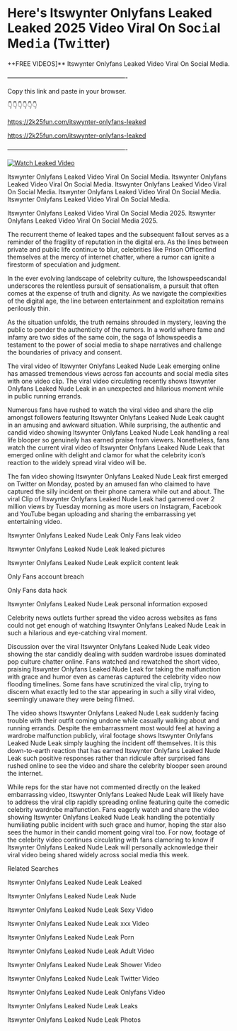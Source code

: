 # Here's Itswynter Onlyfans Leaked Leaked 2025 Video Viral On Soc𝚒al Med𝚒a (Tw𝚒tter)

++FREE VIDEOS]** Itswynter Onlyfans Leaked Video Viral On Social Media.

———————————————————-

Copy this link and paste in your browser.

👇👇👇👇👇👇

https://2k25fun.com/itswynter-onlyfans-leaked

https://2k25fun.com/itswynter-onlyfans-leaked

———————————————————-

[![Watch Leaked Video](https://miro.medium.com/v2/resize:fit:828/format:webp/1*cilzJN44JGOrTw9NJCrNHA.gif "Watch Leaked Video")](https://2k25fun.com/itswynter-onlyfans-leaked)

Itswynter Onlyfans Leaked Video Viral On Social Media. Itswynter Onlyfans Leaked Video Viral On Social Media. Itswynter Onlyfans Leaked Video Viral On Social Media. Itswynter Onlyfans Leaked Video Viral On Social Media. Itswynter Onlyfans Leaked Video Viral On Social Media.

Itswynter Onlyfans Leaked Video Viral On Social Media 2025. Itswynter Onlyfans Leaked Video Viral On Social Media 2025.

The recurrent theme of leaked tapes and the subsequent fallout serves as a reminder of the fragility of reputation in the digital era. As the lines between private and public life continue to blur, celebrities like Prison Officerfind themselves at the mercy of internet chatter, where a rumor can ignite a firestorm of speculation and judgment.

In the ever evolving landscape of celebrity culture, the Ishowspeedscandal underscores the relentless pursuit of sensationalism, a pursuit that often comes at the expense of truth and dignity. As we navigate the complexities of the digital age, the line between entertainment and exploitation remains perilously thin.

As the situation unfolds, the truth remains shrouded in mystery, leaving the public to ponder the authenticity of the rumors. In a world where fame and infamy are two sides of the same coin, the saga of Ishowspeedis a testament to the power of social media to shape narratives and challenge the boundaries of privacy and consent.

The viral video of Itswynter Onlyfans Leaked Nude Leak emerging online has amassed tremendous views across fan accounts and social media sites with one video clip. The viral video circulating recently shows Itswynter Onlyfans Leaked Nude Leak in an unexpected and hilarious moment while in public running errands.

Numerous fans have rushed to watch the viral video and share the clip amongst followers featuring Itswynter Onlyfans Leaked Nude Leak caught in an amusing and awkward situation. While surprising, the authentic and candid video showing Itswynter Onlyfans Leaked Nude Leak handling a real life blooper so genuinely has earned praise from viewers. Nonetheless, fans watch the current viral video of Itswynter Onlyfans Leaked Nude Leak that emerged online with delight and clamor for what the celebrity icon’s reaction to the widely spread viral video will be.

The fan video showing Itswynter Onlyfans Leaked Nude Leak first emerged on Twitter on Monday, posted by an amused fan who claimed to have captured the silly incident on their phone camera while out and about. The viral Clip of Itswynter Onlyfans Leaked Nude Leak had garnered over 2 million views by Tuesday morning as more users on Instagram, Facebook and YouTube began uploading and sharing the embarrassing yet entertaining video.

Itswynter Onlyfans Leaked Nude Leak Only Fans leak video

Itswynter Onlyfans Leaked Nude Leak leaked pictures

Itswynter Onlyfans Leaked Nude Leak explicit content leak

Only Fans account breach

Only Fans data hack

Itswynter Onlyfans Leaked Nude Leak personal information exposed

Celebrity news outlets further spread the video across websites as fans could not get enough of watching Itswynter Onlyfans Leaked Nude Leak in such a hilarious and eye-catching viral moment.

Discussion over the viral Itswynter Onlyfans Leaked Nude Leak video showing the star candidly dealing with sudden wardrobe issues dominated pop culture chatter online. Fans watched and rewatched the short video, praising Itswynter Onlyfans Leaked Nude Leak for taking the malfunction with grace and humor even as cameras captured the celebrity video now flooding timelines. Some fans have scrutinized the viral clip, trying to discern what exactly led to the star appearing in such a silly viral video, seemingly unaware they were being filmed.

The video shows Itswynter Onlyfans Leaked Nude Leak suddenly facing trouble with their outfit coming undone while casually walking about and running errands. Despite the embarrassment most would feel at having a wardrobe malfunction publicly, viral footage shows Itswynter Onlyfans Leaked Nude Leak simply laughing the incident off themselves. It is this down-to-earth reaction that has earned Itswynter Onlyfans Leaked Nude Leak such positive responses rather than ridicule after surprised fans rushed online to see the video and share the celebrity blooper seen around the internet.

While reps for the star have not commented directly on the leaked embarrassing video, Itswynter Onlyfans Leaked Nude Leak will likely have to address the viral clip rapidly spreading online featuring quite the comedic celebrity wardrobe malfunction. Fans eagerly watch and share the video showing Itswynter Onlyfans Leaked Nude Leak handling the potentially humiliating public incident with such grace and humor, hoping the star also sees the humor in their candid moment going viral too. For now, footage of the celebrity video continues circulating with fans clamoring to know if Itswynter Onlyfans Leaked Nude Leak will personally acknowledge their viral video being shared widely across social media this week.

Related Searches

Itswynter Onlyfans Leaked Nude Leak Leaked

Itswynter Onlyfans Leaked Nude Leak Nude

Itswynter Onlyfans Leaked Nude Leak Sexy Video

Itswynter Onlyfans Leaked Nude Leak xxx Video

Itswynter Onlyfans Leaked Nude Leak Porn

Itswynter Onlyfans Leaked Nude Leak Adult Video

Itswynter Onlyfans Leaked Nude Leak Shower Video

Itswynter Onlyfans Leaked Nude Leak Twitter Video

Itswynter Onlyfans Leaked Nude Leak Onlyfans Video

Itswynter Onlyfans Leaked Nude Leak Leaks

Itswynter Onlyfans Leaked Nude Leak Photos
